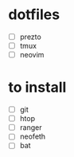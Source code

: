 # dotfiles

- [ ] prezto
- [ ] tmux
- [ ] neovim

# to install

- [ ] git
- [ ] htop
- [ ] ranger
- [ ] neofeth
- [ ] bat
